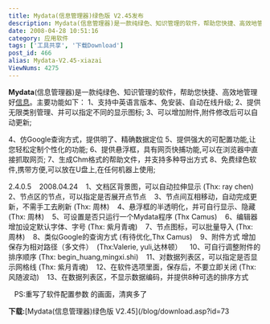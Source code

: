 ```yaml
---
title: Mydata(信息管理器)绿色版 V2.45发布
description: Mydata(信息管理器)是一款纯绿色、知识管理的软件，帮助您快捷、高效地管理好信息。主要功能如下：1、支持中英语言版本、免安装、自动在线升级;2、提供无限类别管理、并可以指定不同的显示图标;3、可以增加附件,附件修改后可以自动更新;
date: 2008-04-28 10:51:16
category: 应用软件
tags: ['工具共享', '下载Download']
post_id: 466
alias: Mydata-V2.45-xiazai
ViewNums: 4275
---
```


**Mydata**(信息管理器)是一款纯绿色、知识管理的软件，帮助您快捷、高效地管理好[信息](http://www.virus-info.cn)。主要功能如下：
1、支持中英语言版本、免安装、自动在线升级;
2、提供无限类别管理、并可以指定不同的显示图标;
3、可以增加附件,附件修改后可以自动更新;

4、仿Google查询方式，提供明了、精确数据定位
5、提供强大的可配置功能,让您轻松定制个性化的功能;
6、提供悬浮框，具有网页快捕功能,可以在浏览器中直接抓取网页;
7、生成Chm格式的帮助文件，并支持多种导出方式
8、免费绿色软件,携带方便,可以放在U盘上,在任何机器上使用;

2.4.0.5
   2008.04.24
   1、文档区背景图，可以自动拉伸显示 (Thx: ray chen)
   2、节点区的节点，可以指定是否展开点节点
   3、节点间互相移动，自动完成更新，不需手工去刷新 (Thx: 周林)
   4、悬浮框的半透明化，并可自行显示、隐藏 (Thx: 周林)
   5、可设置是否只运行一个Mydata程序 (Thx Camus)
   6、编辑器 增加设定默认字体、字号 (Thx: 紫月青魂)
   7、节点图标，可以批量导入 (Thx: 周林)
   8、类似Google的查询方式 (有待优化,Thx Camus)
   9、附件方式 增加保存为相对路径（多文件）  (Thx:Valerie, yuli,达林顿）
   10、可自行调整附件的排序顺序 (Thx: begin_huang,mingxi.shi)
   11、对数据列表区，可以指定是否显示网格线 (Thx: 紫月青魂)
   12、在软件选项里面，保存后，不要立即关闭 (Thx: 风随波动)
   13、在数据列表区，不显示数据编码，并提供8种可选的排序方式

   PS:重写了软件配置参数 的画面，清爽多了

**下载:**[Mydata(信息管理器)绿色版 V2.45](/blog/download.asp?id=73

